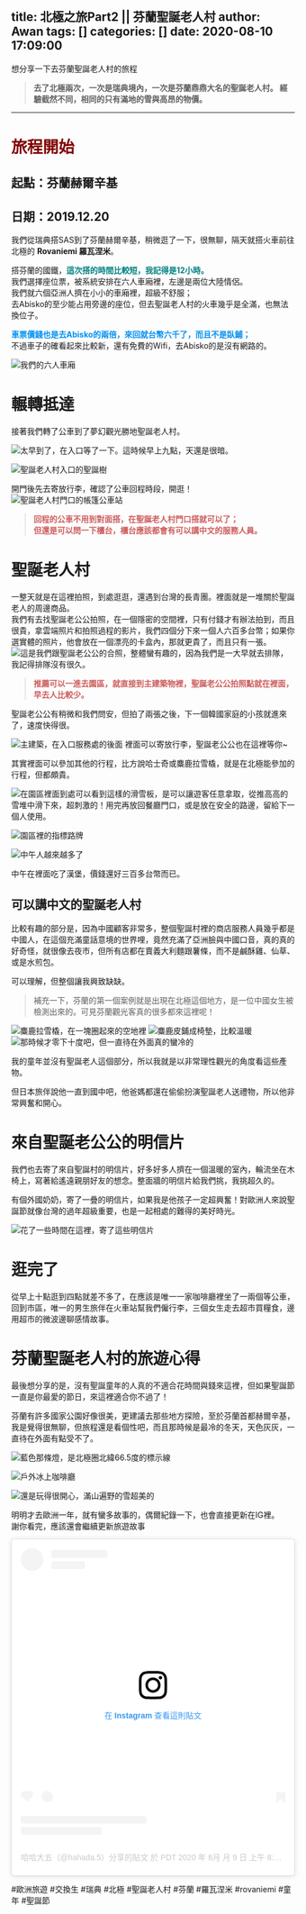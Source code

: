 title: 北極之旅Part2 || 芬蘭聖誕老人村
author: Awan
tags: []
categories: []
date: 2020-08-10 17:09:00
---
想分享一下去芬蘭聖誕老人村的旅程

> **去了北極兩次，一次是瑞典境內，一次是芬蘭鼎鼎大名的聖誕老人村。
> 經驗截然不同，相同的只有滿地的雪與高昂的物價。**

___

# <font color=#800000> 旅程開始 </font>

## 起點：芬蘭赫爾辛基
## 日期：2019.12.20
我們從瑞典搭SAS到了芬蘭赫爾辛基，稍微逛了一下，很無聊，隔天就搭火車前往北極的 **Rovaniemi 羅瓦涅米**。
<!--more-->
搭芬蘭的國鐵，**<font color =#008080>這次搭的時間比較短，我記得是12小時。</font>**    
我們選擇座位票，被系統安排在六人車廂裡，左邊是兩位大陸情侶。  
我們就六個亞洲人擠在小小的車廂裡，超級不舒服；  
去Abisko的至少能占用旁邊的座位，但去聖誕老人村的火車幾乎是全滿，也無法換位子。

**<font color =##1e90ff>車票價錢也是去Abisko的兩倍，來回就台幣六千了，而且不是臥鋪；</font>**   
不過車子的確看起來比較新，還有免費的Wifi，去Abisko的是沒有網路的。

![我們的六人車廂](https://imgur.com/ZwsCTGT.jpg "我們的六人車廂")

# 輾轉抵達

接著我們轉了公車到了夢幻觀光勝地聖誕老人村。

  
![太早到了，在入口等了一下。這時候早上九點，天還是很暗。](https://imgur.com/xC3eMXJ.jpg "太早到了，在入口等了一下。這時候早上九點，天還是很暗。")

![聖誕老人村入口的聖誕樹](https://imgur.com/j7xi0CQ.jpg "聖誕老人村入口的聖誕樹")

開門後先去寄放行李，確認了公車回程時段，開逛！
![聖誕老人村門口的帳篷公車站](https://imgur.com/0wJjbHS.jpg "聖誕老人村門口的帳篷公車站")

> **<font color =#cd5c5c>回程的公車不用到對面搭，在聖誕老人村門口搭就可以了；  
  但還是可以問一下櫃台，櫃台應該都會有可以講中文的服務人員。</font>**

# 聖誕老人村

一整天就是在這裡拍照，到處逛逛，還遇到台灣的長青團。裡面就是一堆關於聖誕老人的周邊商品。  
我們有去找聖誕老公公拍照，在一個隱密的空間裡，只有付錢才有辦法拍到，而且很貴，拿雲端照片和拍照過程的影片，我們四個分下來一個人六百多台幣；如果你選實體的照片，他會放在一個漂亮的卡盒內，那就更貴了，而且只有一張。
![這是我們跟聖誕老公公的合照，整體蠻有趣的，因為我們是一大早就去排隊，我記得排隊沒有很久。](https://imgur.com/WwdgHMp.jpg "這是我們跟聖誕老公公的合照，整體蠻有趣的，因為我們是一大早就去排隊，我記得排隊沒有很久。")

> **<font color =#cd5c5c>推薦可以一進去園區，就直接到主建築物裡，聖誕老公公拍照點就在裡面，早去人比較少。</font>**

聖誕老公公有稍微和我們問安，但拍了兩張之後，下一個韓國家庭的小孩就進來了，速度快得很。

![主建築，在入口服務處的後面
裡面可以寄放行李，聖誕老公公也在這裡等你~](https://imgur.com/SJbvdvR.jpg "主建築，在入口服務處的後面，這裡可以寄放行李，聖誕老公公也在這裡等你~")

其實裡面可以參加其他的行程，比方說哈士奇或麋鹿拉雪橇，就是在北極能參加的行程，但都頗貴。

![在園區裡面到處可以看到這樣的滑雪板，是可以讓遊客任意拿取，從推高高的雪堆中滑下來，超刺激的！用完再放回餐廳門口，或是放在安全的路邊，留給下一個人使用。](https://imgur.com/7MYj2b3.jpg "在園區裡面到處可以看到這樣的滑雪板，是可以讓遊客任意拿取，從推高高的雪堆中滑下來，超刺激的！用完再放回餐廳門口，或是放在安全的路邊，留給下一個人使用。")

![園區裡的指標路牌](https://imgur.com/SCuwLaN.jpg "園區裡的指標路牌")

![中午人越來越多了](https://imgur.com/4QpM06m.jpg "中午人越來越多了")

中午在裡面吃了漢堡，價錢還好三百多台幣而已。

## 可以講中文的聖誕老人村
比較有趣的部分是，因為中國顧客非常多，整個聖誕村裡的商店服務人員幾乎都是中國人，在這個充滿童話意境的世界哩，竟然充滿了亞洲臉與中國口音，真的真的好奇怪，就很像去夜市，但所有店都在賣義大利麵跟薯條，而不是鹹酥雞、仙草、或是水煎包。

可以理解，但整個讓我興致缺缺。

> 補充一下，芬蘭的第一個案例就是出現在北極這個地方，是一位中國女生被檢測出來的。可見芬蘭觀光客真的很多都來這裡呢！  

![麋鹿拉雪橇，在一塊圈起來的空地裡](https://imgur.com/jKfNqKb.jpg "麋鹿拉雪橇，在一塊圈起來的空地裡")
![麋鹿皮鋪成椅墊，比較溫暖](https://imgur.com/ZtkODe6.jpg "麋鹿皮鋪成椅墊，比較溫暖")
![那時候才零下十度吧，但一直待在外面真的蠻冷的](https://imgur.com/r26hTMV.jpg "那時候才零下十度吧，但一直待在外面真的蠻冷的")

我的童年並沒有聖誕老人這個部分，所以我就是以非常理性觀光的角度看這些產物。

但日本旅伴說他一直到國中吧，他爸媽都還在偷偷扮演聖誕老人送禮物，所以他非常興奮和開心。

# 來自聖誕老公公的明信片

我們也去寄了來自聖誕村的明信片，好多好多人擠在一個溫暖的室內，輪流坐在木椅上，寫著給遙遠親朋好友的想念。整面牆的明信片給我們挑，我挑超久的。

有個外國奶奶，寄了一疊的明信片，如果我是他孩子一定超興奮！對歐洲人來說聖誕節就像台灣的過年超級重要，也是一起相處的難得的美好時光。

![花了一些時間在這裡，寄了這些明信片](https://imgur.com/47OppcO.jpg "花了一些時間在這裡，寄了這些明信片")

# 逛完了

從早上十點逛到四點就差不多了，在應該是唯一一家咖啡廳裡坐了一兩個等公車，回到市區，唯一的男生旅伴在火車站幫我們僱行李，三個女生走去超市買糧食，邊用超市的微波邊聊感情故事。

# 芬蘭聖誕老人村的旅遊心得
最後想分享的是，沒有聖誕童年的人真的不適合花時間與錢來這裡，但如果聖誕節一直是你最愛的節日，來這裡適合你不過了！

芬蘭有許多國家公園好像很美，更建議去那些地方探險，至於芬蘭首都赫爾辛基，我是覺得很無聊，但旅程還是看個性吧，而且那時候是最冷的冬天，天色灰灰，一直待在外面有點受不了。

![藍色那條燈，是北極圈北緯66.5度的標示線](https://imgur.com/P41SFXC.jpg "藍色那條燈，是北極圈北緯66.5度的標示線")

![戶外冰上咖啡廳](https://imgur.com/3WNXdw9.jpg "戶外冰上咖啡廳")

![還是玩得很開心，滿山遍野的雪超美的](https://imgur.com/vCxwGRz.jpg "還是玩得很開心，滿山遍野的雪超美的")

明明才去歐洲一年，就有蠻多故事的，偶爾紀錄一下，也會直接更新在IG裡。  
謝你看完，應該還會繼續更新旅遊故事
<div align="center">
<blockquote class="instagram-media" data-instgrm-permalink="https://www.instagram.com/p/CDrE2fbM2Eg/?utm_source=ig_embed&amp;utm_campaign=loading" data-instgrm-version="12" style=" background:#FFF; border:0; border-radius:3px; box-shadow:0 0 1px 0 rgba(0,0,0,0.5),0 1px 10px 0 rgba(0,0,0,0.15); margin: 1px; max-width:540px; min-width:326px; padding:0; width:99.375%; width:-webkit-calc(100% - 2px); width:calc(100% - 2px);"><div style="padding:16px;"> <a href="https://www.instagram.com/p/CDrE2fbM2Eg/?utm_source=ig_embed&amp;utm_campaign=loading" style=" background:#FFFFFF; line-height:0; padding:0 0; text-align:center; text-decoration:none; width:100%;" target="_blank"> <div style=" display: flex; flex-direction: row; align-items: center;"> <div style="background-color: #F4F4F4; border-radius: 50%; flex-grow: 0; height: 40px; margin-right: 14px; width: 40px;"></div> <div style="display: flex; flex-direction: column; flex-grow: 1; justify-content: center;"> <div style=" background-color: #F4F4F4; border-radius: 4px; flex-grow: 0; height: 14px; margin-bottom: 6px; width: 100px;"></div> <div style=" background-color: #F4F4F4; border-radius: 4px; flex-grow: 0; height: 14px; width: 60px;"></div></div></div><div style="padding: 19% 0;"></div> <div style="display:block; height:50px; margin:0 auto 12px; width:50px;"><svg width="50px" height="50px" viewBox="0 0 60 60" version="1.1" xmlns="https://www.w3.org/2000/svg" xmlns:xlink="https://www.w3.org/1999/xlink"><g stroke="none" stroke-width="1" fill="none" fill-rule="evenodd"><g transform="translate(-511.000000, -20.000000)" fill="#000000"><g><path d="M556.869,30.41 C554.814,30.41 553.148,32.076 553.148,34.131 C553.148,36.186 554.814,37.852 556.869,37.852 C558.924,37.852 560.59,36.186 560.59,34.131 C560.59,32.076 558.924,30.41 556.869,30.41 M541,60.657 C535.114,60.657 530.342,55.887 530.342,50 C530.342,44.114 535.114,39.342 541,39.342 C546.887,39.342 551.658,44.114 551.658,50 C551.658,55.887 546.887,60.657 541,60.657 M541,33.886 C532.1,33.886 524.886,41.1 524.886,50 C524.886,58.899 532.1,66.113 541,66.113 C549.9,66.113 557.115,58.899 557.115,50 C557.115,41.1 549.9,33.886 541,33.886 M565.378,62.101 C565.244,65.022 564.756,66.606 564.346,67.663 C563.803,69.06 563.154,70.057 562.106,71.106 C561.058,72.155 560.06,72.803 558.662,73.347 C557.607,73.757 556.021,74.244 553.102,74.378 C549.944,74.521 548.997,74.552 541,74.552 C533.003,74.552 532.056,74.521 528.898,74.378 C525.979,74.244 524.393,73.757 523.338,73.347 C521.94,72.803 520.942,72.155 519.894,71.106 C518.846,70.057 518.197,69.06 517.654,67.663 C517.244,66.606 516.755,65.022 516.623,62.101 C516.479,58.943 516.448,57.996 516.448,50 C516.448,42.003 516.479,41.056 516.623,37.899 C516.755,34.978 517.244,33.391 517.654,32.338 C518.197,30.938 518.846,29.942 519.894,28.894 C520.942,27.846 521.94,27.196 523.338,26.654 C524.393,26.244 525.979,25.756 528.898,25.623 C532.057,25.479 533.004,25.448 541,25.448 C548.997,25.448 549.943,25.479 553.102,25.623 C556.021,25.756 557.607,26.244 558.662,26.654 C560.06,27.196 561.058,27.846 562.106,28.894 C563.154,29.942 563.803,30.938 564.346,32.338 C564.756,33.391 565.244,34.978 565.378,37.899 C565.522,41.056 565.552,42.003 565.552,50 C565.552,57.996 565.522,58.943 565.378,62.101 M570.82,37.631 C570.674,34.438 570.167,32.258 569.425,30.349 C568.659,28.377 567.633,26.702 565.965,25.035 C564.297,23.368 562.623,22.342 560.652,21.575 C558.743,20.834 556.562,20.326 553.369,20.18 C550.169,20.033 549.148,20 541,20 C532.853,20 531.831,20.033 528.631,20.18 C525.438,20.326 523.257,20.834 521.349,21.575 C519.376,22.342 517.703,23.368 516.035,25.035 C514.368,26.702 513.342,28.377 512.574,30.349 C511.834,32.258 511.326,34.438 511.181,37.631 C511.035,40.831 511,41.851 511,50 C511,58.147 511.035,59.17 511.181,62.369 C511.326,65.562 511.834,67.743 512.574,69.651 C513.342,71.625 514.368,73.296 516.035,74.965 C517.703,76.634 519.376,77.658 521.349,78.425 C523.257,79.167 525.438,79.673 528.631,79.82 C531.831,79.965 532.853,80.001 541,80.001 C549.148,80.001 550.169,79.965 553.369,79.82 C556.562,79.673 558.743,79.167 560.652,78.425 C562.623,77.658 564.297,76.634 565.965,74.965 C567.633,73.296 568.659,71.625 569.425,69.651 C570.167,67.743 570.674,65.562 570.82,62.369 C570.966,59.17 571,58.147 571,50 C571,41.851 570.966,40.831 570.82,37.631"></path></g></g></g></svg></div><div style="padding-top: 8px;"> <div style=" color:#3897f0; font-family:Arial,sans-serif; font-size:14px; font-style:normal; font-weight:550; line-height:18px;"> 在 Instagram 查看這則貼文</div></div><div style="padding: 12.5% 0;"></div> <div style="display: flex; flex-direction: row; margin-bottom: 14px; align-items: center;"><div> <div style="background-color: #F4F4F4; border-radius: 50%; height: 12.5px; width: 12.5px; transform: translateX(0px) translateY(7px);"></div> <div style="background-color: #F4F4F4; height: 12.5px; transform: rotate(-45deg) translateX(3px) translateY(1px); width: 12.5px; flex-grow: 0; margin-right: 14px; margin-left: 2px;"></div> <div style="background-color: #F4F4F4; border-radius: 50%; height: 12.5px; width: 12.5px; transform: translateX(9px) translateY(-18px);"></div></div><div style="margin-left: 8px;"> <div style=" background-color: #F4F4F4; border-radius: 50%; flex-grow: 0; height: 20px; width: 20px;"></div> <div style=" width: 0; height: 0; border-top: 2px solid transparent; border-left: 6px solid #f4f4f4; border-bottom: 2px solid transparent; transform: translateX(16px) translateY(-4px) rotate(30deg)"></div></div><div style="margin-left: auto;"> <div style=" width: 0px; border-top: 8px solid #F4F4F4; border-right: 8px solid transparent; transform: translateY(16px);"></div> <div style=" background-color: #F4F4F4; flex-grow: 0; height: 12px; width: 16px; transform: translateY(-4px);"></div> <div style=" width: 0; height: 0; border-top: 8px solid #F4F4F4; border-left: 8px solid transparent; transform: translateY(-4px) translateX(8px);"></div></div></div> <div style="display: flex; flex-direction: column; flex-grow: 1; justify-content: center; margin-bottom: 24px;"> <div style=" background-color: #F4F4F4; border-radius: 4px; flex-grow: 0; height: 14px; margin-bottom: 6px; width: 224px;"></div> <div style=" background-color: #F4F4F4; border-radius: 4px; flex-grow: 0; height: 14px; width: 144px;"></div></div></a><p style=" color:#c9c8cd; font-family:Arial,sans-serif; font-size:14px; line-height:17px; margin-bottom:0; margin-top:8px; overflow:hidden; padding:8px 0 7px; text-align:center; text-overflow:ellipsis; white-space:nowrap;"><a href="https://www.instagram.com/p/CDrE2fbM2Eg/?utm_source=ig_embed&amp;utm_campaign=loading" style=" color:#c9c8cd; font-family:Arial,sans-serif; font-size:14px; font-style:normal; font-weight:normal; line-height:17px; text-decoration:none;" target="_blank">哈哈大五（@hahada.5）分享的貼文</a> 於 <time style=" font-family:Arial,sans-serif; font-size:14px; line-height:17px;" datetime="2020-08-09T15:09:23+00:00">PDT 2020 年 8月 月 9 日 上午 8:09</time> 張貼</p></div></blockquote> <script async src="//www.instagram.com/embed.js"></script></div>

#歐洲旅遊 #交換生 #瑞典 #北極 #聖誕老人村 #芬蘭 #羅瓦涅米 #rovaniemi #童年 #聖誕節